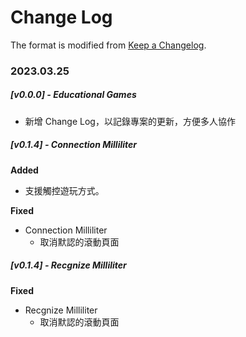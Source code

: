 # Change Log

The format is modified from [Keep a Changelog](https://keepachangelog.com/en/1.0.0/).

### 2023.03.25

##### [v0.0.0] - Educational Games
- 新增 Change Log，以記錄專案的更新，方便多人協作

##### [v0.1.4] - Connection Milliliter
**Added**
- 支援觸控遊玩方式。

**Fixed**
- Connection Milliliter
  - 取消默認的滾動頁面

##### [v0.1.4] - Recgnize Milliliter

**Fixed**
- Recgnize Milliliter
  - 取消默認的滾動頁面
